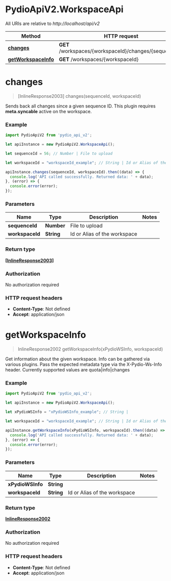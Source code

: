 # PydioApiV2.WorkspaceApi

All URIs are relative to *http://localhost/api/v2*

Method | HTTP request | Description
------------- | ------------- | -------------
[**changes**](WorkspaceApi.md#changes) | **GET** /workspaces/{workspaceId}/changes/{sequenceId} | 
[**getWorkspaceInfo**](WorkspaceApi.md#getWorkspaceInfo) | **GET** /workspaces/{workspaceId} | 


<a name="changes"></a>
# **changes**
> [InlineResponse2003] changes(sequenceId, workspaceId)



Sends back all changes since a given sequence ID.    This plugin requires **meta.syncable** active on the workspace. 

### Example
```javascript
import PydioApiV2 from 'pydio_api_v2';

let apiInstance = new PydioApiV2.WorkspaceApi();

let sequenceId = 56; // Number | File to upload

let workspaceId = "workspaceId_example"; // String | Id or Alias of the workspace

apiInstance.changes(sequenceId, workspaceId).then((data) => {
  console.log('API called successfully. Returned data: ' + data);
}, (error) => {
  console.error(error);
});

```

### Parameters

Name | Type | Description  | Notes
------------- | ------------- | ------------- | -------------
 **sequenceId** | **Number**| File to upload | 
 **workspaceId** | **String**| Id or Alias of the workspace | 

### Return type

[**[InlineResponse2003]**](InlineResponse2003.md)

### Authorization

No authorization required

### HTTP request headers

 - **Content-Type**: Not defined
 - **Accept**: application/json

<a name="getWorkspaceInfo"></a>
# **getWorkspaceInfo**
> InlineResponse2002 getWorkspaceInfo(xPydioWSInfo, workspaceId)



Get information about the given workspace. Info can be gathered via various plugins. Pass the expected metadata type via the X-Pydio-Ws-Info header. Currently supported values are quota|info|changes 

### Example
```javascript
import PydioApiV2 from 'pydio_api_v2';

let apiInstance = new PydioApiV2.WorkspaceApi();

let xPydioWSInfo = "xPydioWSInfo_example"; // String | 

let workspaceId = "workspaceId_example"; // String | Id or Alias of the workspace

apiInstance.getWorkspaceInfo(xPydioWSInfo, workspaceId).then((data) => {
  console.log('API called successfully. Returned data: ' + data);
}, (error) => {
  console.error(error);
});

```

### Parameters

Name | Type | Description  | Notes
------------- | ------------- | ------------- | -------------
 **xPydioWSInfo** | **String**|  | 
 **workspaceId** | **String**| Id or Alias of the workspace | 

### Return type

[**InlineResponse2002**](InlineResponse2002.md)

### Authorization

No authorization required

### HTTP request headers

 - **Content-Type**: Not defined
 - **Accept**: application/json

